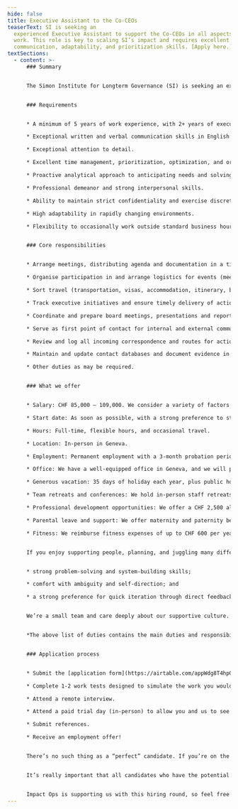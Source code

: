 ```yaml
---
hide: false
title: Executive Assistant to the Co-CEOs
teaserText: SI is seeking an
  experienced Executive Assistant to support the Co-CEOs in all aspects of their
  work. This role is key to scaling SI’s impact and requires excellent
  communication, adaptability, and prioritization skills. [Apply here.](https://airtable.com/appWdg8T4hpGGr1Sn/pag1xYu2HOdHZY0W6/form)
textSections:
  - content: >-
      ### Summary


      The Simon Institute for Longterm Governance (SI) is seeking an experienced Executive Assistant to support the Co-CEOs in all aspects of their work. This role is key to scaling SI’s impact and requires excellent communication, adaptability, and prioritization skills. [Apply here.](https://airtable.com/appWdg8T4hpGGr1Sn/pag1xYu2HOdHZY0W6/form)


      ### Requirements


      * A minimum of 5 years of work experience, with 2+ years of executive support experience.

      * Exceptional written and verbal communication skills in English and French.

      * Exceptional attention to detail.

      * Excellent time management, prioritization, optimization, and organizational skills.

      * Proactive analytical approach to anticipating needs and solving problems.

      * Professional demeanor and strong interpersonal skills.

      * Ability to maintain strict confidentiality and exercise discretion.

      * High adaptability in rapidly changing environments.

      * Flexibility to occasionally work outside standard business hours.


      ### Core responsibilities


      * Arrange meetings, distributing agenda and documentation in a timely manner, as well as attending meetings to organise takeaways;Organises participation in and makes logistical arrangements for events (meetings; retreats; receptions; conferences; etc.);

      * Organise participation in and arrange logistics for events (meetings; retreats; receptions; conferences; etc.);

      * Sort travel (transportation, visas, accommodation, itinerary, briefings, expense claims, follow up messages);

      * Track executive initiatives and ensure timely delivery of action items; proactively setting priorities and freeing up time; manage workflows in an efficient manner; and serve as a sounding board as needed;

      * Coordinate and prepare board meetings, presentations and reports; distributing updates; monitoring follow-up actions as required;

      * Serve as first point of contact for internal and external communication, managing inboxes, drafting emails, letters and memoranda for final approval and signature with sensitivity to urgency and cross-cultural communication;

      * Review and log all incoming correspondence and routes for action/advice to staff with a particular focus on fundraising opportunities and strategic decisions; maintaining a tracking system to ensure timely action;

      * Maintain and update contact databases and document evidence in our monitoring, evaluation and learning system;

      * Other duties as may be required.


      ### What we offer


      * Salary: CHF 85,000 – 109,000. We consider a variety of factors when formulating an offer, including but not limited to, the role and responsibilities, work experience, training, skills, expertise, and internal equity. We’re willing to review the salary range for exceptional candidates.

      * Start date: As soon as possible, with a strong preference to start in April.

      * Hours: Full-time, flexible hours, and occasional travel.

      * Location: In-person in Geneva.

      * Employment: Permanent employment with a 3-month probation period.

      * Office: We have a well-equipped office in Geneva, and we will pay for high-quality ergonomic equipment (laptop, monitors, etc.).

      * Generous vacation: 35 days of holiday each year, plus public holidays. We encourage you to use the full allowance.

      * Team retreats and conferences: We hold in-person staff retreats twice a year, to work on our strategy and build strong working relationships.

      * Professional development opportunities: We offer a CHF 2,500 allowance each year for professional development. We build in opportunities for career growth through on-the-job learning, increasing responsibility, and role progression pathways.

      * Parental leave and support: We offer maternity and paternity benefits that go beyond Swiss legal requirements: this includes up to 6 months of maternity leave, 60 days of flexible paternity leave, 100% salary coverage during leave, flexibility to work from home, unlimited breastfeeding breaks, parental PTO for childhood difficulties, and the option to work at 80% while being paid 100% in the first year after childbirth.

      * Fitness: We reimburse fitness expenses of up to CHF 600 per year for full-time employees and proportionately for part-time employees.


      If you enjoy supporting people, planning, and juggling many different tasks, we think you’d add a lot of value to our team. This role offers unique insight into SI’s structure, priorities, and decisions. The ideal candidate brings a strong alignment with our mission and culture, as well as:


      * strong problem-solving and system-building skills; 

      * comfort with ambiguity and self-direction; and 

      * a strong preference for quick iteration through direct feedback.


      We’re a small team and care deeply about our supportive culture. We strive for excellence and encourage high ambitions. We want you to succeed in your career and feel supported to grow.


      *The above list of duties contains the main duties and responsibilities for this position. However, in a small organization such as SI, staff members are expected to show flexibility in their approach to work and be willing to undertake other tasks that are reasonably allocated to them, but which may not be part of their regular list of duties. Whereas any task becomes a regular part of an employee’s responsibilities, the job description will be changed in consultation with the employee and their supervisor.*


      ### Application process


      * Submit the [application form](https://airtable.com/appWdg8T4hpGGr1Sn/pag1xYu2HOdHZY0W6/form). We expect this application form to take 30-60 minutes to fill in. Please do not spend more than an hour on it. We review candidates on a rolling basis and will close this round on March 16th.

      * Complete 1-2 work tests designed to simulate the work you would do if hired and/or evaluate certain skills important for success in the role.

      * Attend a remote interview.

      * Attend a paid trial day (in-person) to allow you and us to see what it would be like if you worked at SI. 

      * Submit references.

      * Receive an employment offer!


      There’s no such thing as a “perfect” candidate. If you’re on the fence about applying because you’re unsure whether you’re qualified, we’d encourage you to apply.


      It’s really important that all candidates who have the potential to succeed at SI are provided with an equitable experience in the application process. So, if you require adjustments to provide you with the best opportunity to succeed through our hiring process, please let us know at any stage. 


      Impact Ops is supporting us with this hiring round, so feel free to reach out with any questions at hello@impact-ops.org.
---
```


